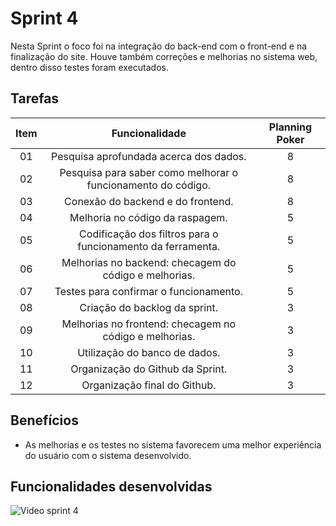 # Sprint 4

Nesta Sprint o foco foi na integração do back-end com o front-end e na finalização do site. Houve também correções e melhorias no sistema web, dentro disso testes foram executados. 

## Tarefas
| Item | Funcionalidade | Planning Poker |
| :--: | :--------------: | :-------------: |
| 01 | Pesquisa aprofundada acerca dos dados. | 8 |
| 02 | Pesquisa para saber como melhorar o funcionamento do código. | 8 |
| 03 | Conexão do backend e do frontend. | 8 |
| 04 | Melhoria no código da raspagem. | 5 |
| 05 | Codificação dos filtros para o funcionamento da ferramenta. | 5 |
| 06 | Melhorias no backend: checagem do código e melhorias. | 5 |
| 07 | Testes para confirmar o funcionamento. | 5 |
| 08 | Criação do backlog da sprint. | 3 |
| 09 | Melhorias no frontend: checagem no código e melhorias. | 3 |
| 10 | Utilização do banco de dados. | 3 |
| 11 | Organização do Github da Sprint. | 3 |
| 12 | Organização final do Github. | 3 |

## Benefícios
* As melhorias e os testes no sistema favorecem uma melhor experiência do usuário com o sistema desenvolvido.

## Funcionalidades desenvolvidas
![Video sprint 4](https://github.com/APIEquipe/EquipeTechEmpireAPI/assets/125694331/154afaf8-d5ef-4e97-9dfa-c343e5be52c9)
